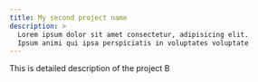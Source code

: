 ```yaml
---
title: My second project name
description: >
  Lorem ipsum dolor sit amet consectetur, adipisicing elit.
  Ipsum animi qui ipsa perspiciatis in voluptates voluptate
---
```


This is detailed description of the project B
